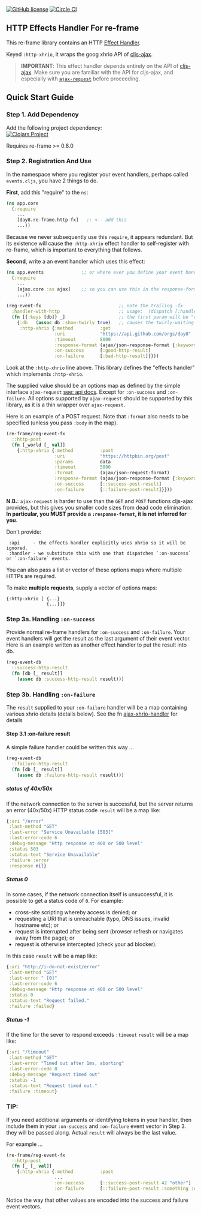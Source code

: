 
[![GitHub license](https://img.shields.io/github/license/Day8/re-frame-http-fx.svg)](license.txt)
[![Circle CI](https://circleci.com/gh/Day8/re-frame-http-fx/tree/master.svg?style=shield&circle-token=:circle-ci-badge-token)](https://circleci.com/gh/Day8/re-frame-http-fx/tree/master)

## HTTP Effects Handler For re-frame

This re-frame library contains an HTTP [Effect Handler](https://github.com/Day8/re-frame/tree/develop/docs).

Keyed `:http-xhrio`, it wraps the goog xhrio API of [cljs-ajax](https://github.com/JulianBirch/cljs-ajax).

> **IMPORTANT**: This effect handler depends entirely on the API of [cljs-ajax](https://github.com/JulianBirch/cljs-ajax). Make sure you are familiar with the API for cljs-ajax, and especially with [`ajax-request`](https://github.com/JulianBirch/cljs-ajax#ajax-request) before proceeding.

## Quick Start Guide

### Step 1. Add Dependency

Add the following project dependency: <br>
[![Clojars Project](https://img.shields.io/clojars/v/day8.re-frame/http-fx.svg)](https://clojars.org/day8.re-frame/http-fx)

Requires re-frame >= 0.8.0

### Step 2. Registration And Use

In the namespace where you register your event handlers, perhaps called `events.cljs`, you have 2 things to do.

**First**, add this "require" to the `ns`:
```clj
(ns app.core
  (:require
    ...
    [day8.re-frame.http-fx]   ;; <-- add this
    ...))
```

Because we never subsequently use this `require`, it
appears redundant.  But its existence will cause the `:http-xhrio` effect
handler to self-register with re-frame, which is important
to everything that follows.

**Second**, write a an event handler which uses this effect:
```clj
(ns app.events              ;; or where ever you define your event handlers
  (:require
    ...
    [ajax.core :as ajax]    ;; so you can use this in the response-format below
    ...))
    
(reg-event-fx                             ;; note the trailing -fx
  :handler-with-http                      ;; usage:  (dispatch [:handler-with-http])
  (fn [{:keys [db]} _]                    ;; the first param will be "world"
    {:db   (assoc db :show-twirly true)   ;; causes the twirly-waiting-dialog to show??
     :http-xhrio {:method          :get
                  :uri             "https://api.github.com/orgs/day8"
                  :timeout         8000                                           ;; optional see API docs
                  :response-format (ajax/json-response-format {:keywords? true})  ;; IMPORTANT!: You must provide this.
                  :on-success      [:good-http-result]
                  :on-failure      [:bad-http-result]}}))
```

Look at the `:http-xhrio` line above. This library defines the "effects handler"
which implements `:http-xhrio`.

The supplied value should be an options map as defined by the simple interface `ajax-request` [see: api docs](https://github.com/JulianBirch/cljs-ajax#ajax-request). Except for `:on-success` and `:on-failure`. All options supported by `ajax-request`
should be supported by this library, as it is a thin wrapper over `ajax-request`.

Here is an example of a POST request. Note that `:format` also needs to be specified (unless you pass `:body` in the 
map).

```cljs
(re-frame/reg-event-fx
  ::http-post
  (fn [_world [_ val]]
    {:http-xhrio {:method          :post
                  :uri             "https://httpbin.org/post"
                  :params          data
                  :timeout         5000
                  :format          (ajax/json-request-format)
                  :response-format (ajax/json-response-format {:keywords? true})
                  :on-success      [::success-post-result]
                  :on-failure      [::failure-post-result]}}))
```

**N.B.**: `ajax-request` is harder to use than the `GET` and `POST` functions
 cljs-ajax provides, but this gives you smaller code sizes from dead code elimination.
 **In particular, you MUST provide a `:response-format`, it is not inferred for you.**

Don't provide:

     :api     - the effects handler explicitly uses xhrio so it will be ignored.
     :handler - we substitute this with one that dispatches `:on-success` or `:on-failure` events.

You can also pass a list or vector of these options maps where multiple HTTPs are required.

To make **multiple requests**, supply a vector of options maps:
```
{:http-xhrio [ {...}
               {...}]}
```

### Step 3a. Handling `:on-success`

Provide normal re-frame handlers for `:on-success` and `:on-failure`. Your event
handlers will get the result as the last argument of their event vector. Here is an
example written as another effect handler to put the result into db.

```clojure
(reg-event-db
  ::success-http-result
  (fn [db [_ result]]
    (assoc db :success-http-result result)))
```


### Step 3b. Handling `:on-failure`

The `result` supplied to your `:on-failure` handler will be a map containing various xhrio details (details below). 
See the fn [ajax-xhrio-handler](/src/day8/re_frame/http_fx.cljs#L23) for details

#### Step 3.1 :on-failure result

A simple failure handler could be written this way ...

```clojure
(reg-event-db
  ::failure-http-result
  (fn [db [_ result]]
    (assoc db :failure-http-result result)))
```

##### status of 40x/50x

If the network connection to the server is successful, but the server returns an
error (40x/50x) HTTP status code `result` will be a map like:

```clojure
{:uri "/error"
 :last-method "GET"
 :last-error "Service Unavailable [503]"
 :last-error-code 6
 :debug-message "Http response at 400 or 500 level"
 :status 503
 :status-text "Service Unavailable"
 :failure :error
 :response nil}
```

##### Status 0

In some cases, if the network connection itself is unsuccessful, it is possible
to get a status code of `0`. For example:

- cross-site scripting whereby access is denied; or
- requesting a URI that is unreachable (typo, DNS issues, invalid hostname etc); or
- request is interrupted after being sent (browser refresh or navigates away from the page); or
- request is otherwise intercepted (check your ad blocker).

In this case `result` will be a map like:

```clojure
{:uri "http://i-do-not-exist/error"
 :last-method "GET"
 :last-error " [0]"
 :last-error-code 6
 :debug-message "Http response at 400 or 500 level"
 :status 0
 :status-text "Request failed."
 :failure :failed}
```

##### Status -1

If the time for the sever to respond exceeds `:timeout` `result` will be a map
like:

```clojure
{:uri "/timeout"
 :last-method "GET"
 :last-error "Timed out after 1ms, aborting"
 :last-error-code 8
 :debug-message "Request timed out"
 :status -1
 :status-text "Request timed out."
 :failure :timeout}
```

### TIP:

If you need additional arguments or identifying tokens in your handler, then
include them in your `:on-success` and `:on-failure` event vector in Step 3. they
will be passed along. Actual `result` will always be the last value.

For example ... 

```cljs
(re-frame/reg-event-fx
  ::http-post
  (fn [_ [_ val]]
    {:http-xhrio {:method          :post
                  ...
                  :on-success      [::success-post-result 42 "other"]
                  :on-failure      [::failure-post-result :something :else]}}))
```

Notice the way that other values are encoded into the success and failure event vectors. 
